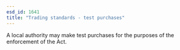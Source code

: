 ```yaml
---
esd_id: 1641
title: "Trading standards - test purchases"
---
```


A local authority may make test purchases for the purposes of the enforcement of the Act.

